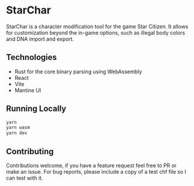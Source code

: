 # StarChar

StarChar is a character modification tool for the game Star Citizen. It allows for customization beyond the in-game options, such as illegal body colors and DNA import and export.

## Technologies

- Rust for the core binary parsing using WebAssembly
- React
- Vite
- Mantine UI

## Running Locally

```bash
yarn
yarn wasm
yarn dev
```

## Contributing

Contributions welcome, if you have a feature request feel free to PR or make an issue. For bug reports, please include a copy of a test chf file so I can test with it.
